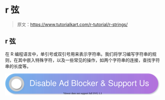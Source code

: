 # r 弦

> 原文：<https://www.tutorialkart.com/r-tutorial/r-strings/>

## r 弦

在 R 编程语言中，单引号或双引号用来表示字符串。我们将学习编写字符串的规则，在其中嵌入特殊字符，以及一些常见的操作，如两个字符串的连接，查找字符串的长度等。

[![](img/925da31b32d6bc3827932f6c8afb11bb.png)](https://www.tutorialkart.com/)